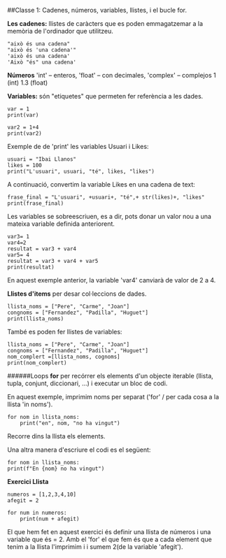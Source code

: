 ##Classe 1: Cadenes, números, variables, llistes, i el bucle for.

**Les cadenes:** llistes de caràcters que es poden emmagatzemar a la memòria de l'ordinador que utilitzeu.
```
"això és una cadena"
"això és 'una cadena'"
'això és una cadena'
'Això "és" una cadena'
```
**Números** 'int' – enteros, 'float' – con decimales, 'complex' – complejos
1 (int)
1.3 (float)

**Variables:** són "etiquetes" que permeten fer referència a les dades.
```
var = 1
print(var)

var2 = 1+4
print(var2)
```
Exemple de de 'print' les variables Usuari i Likes:
```
usuari = "Ibai Llanos"
likes = 100
print("L'usuari", usuari, "té", likes, "likes")
```
A continuació, convertim  la variable Likes en una cadena de text:
```
frase_final = "L'usuari", +usuari+, "té",+ str(likes)+, "likes"
print(frase_final)
```
Les variables se sobreescriuen, es a dir, pots donar un valor nou a una mateixa variable definida anteriorent.
```
var3= 1
var4=2
resultat = var3 + var4
var5= 4
resultat = var3 + var4 + var5
print(resultat)
```
En aquest exemple anterior, la variable 'var4' canviarà de valor de 2 a 4.


**Llistes d'items** per desar col·leccions de dades.
```
llista_noms = ["Pere", "Carme", "Joan"]
congnoms = ["Fernandez", "Padilla", "Huguet"]
print(llista_noms)
```


També es poden fer llistes de variables:
```
llista_noms = ["Pere", "Carme", "Joan"]
congnoms = ["Fernandez", "Padilla", "Huguet"]
nom_complert =[llista_noms, cognoms]
print(nom_complert)
```

######Loops
**for** per recórrer els elements d'un objecte iterable (llista, tupla, conjunt, diccionari, ...) i executar un bloc de codi.

En aquest exemple, imprimim noms per separat ('for' / per cada cosa a la llista 'in noms').
```
for nom in llista_noms:
    print("en", nom, "no ha vingut")
```
Recorre dins la llista els elements.


Una altra manera d'escriure el codi es el següent:
```
for nom in llista_noms:
print(f"En {nom} no ha vingut")
```

**Exercici Llista**
```
numeros = [1,2,3,4,10]
afegit = 2

for num in numeros:
    print(num + afegit)
```
El que hem fet en aquest exercici és definir una llista de números i una variable que és = 2. Amb el 'for' el que fem és que a cada element que tenim a la llista l'imprimim i i sumem 2(de la variable 'afegit').

